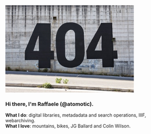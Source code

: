 <img src="https://raw.githubusercontent.com/atomotic/atomotic/master/404.jpg">

### Hi there, I'm **Raffaele** (@atomotic).
**What I do**: digital libraries, metadadata and search operations, IIIF, webarchiving.  
**What I love**: mountains, bikes, JG Ballard and Colin Wilson.
